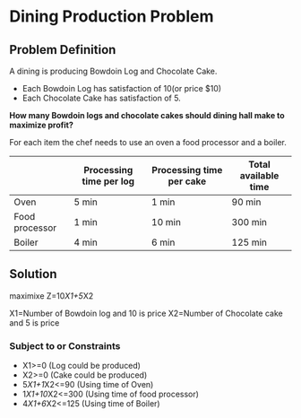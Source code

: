 # Dining Production Problem

## Problem Definition
A dining is producing Bowdoin Log and Chocolate Cake.

- Each Bowdoin Log has satisfaction of 10(or price $10)
- Each Chocolate Cake has satisfaction of 5.

<b>How many Bowdoin logs and chocolate cakes should dining hall make to maximize profit?</b>

For each item the chef needs to use an oven a food processor and a boiler.

|                | Processing time per log | Processing time per cake | Total available time |
|----------------|-------------------------|--------------------------|----------------------|
| Oven           | 5 min                   | 1 min                    | 90 min               |
| Food processor | 1 min                   | 10 min                   | 300 min              |
| Boiler         | 4 min                   | 6 min                    | 125 min              |

## Solution
maximixe Z=10*X1+5*X2 

X1=Number of Bowdoin log and 10 is price 
X2=Number of Chocolate cake and 5 is price

### Subject to or Constraints
- X1>=0 (Log could be produced)
- X2>=0 (Cake could be produced)
- 5*X1+1*X2<=90 (Using time of Oven)
- 1*X1+10*X2<=300 (Using time of food processor)
- 4*X1+6*X2<=125 (Using time of Boiler)


